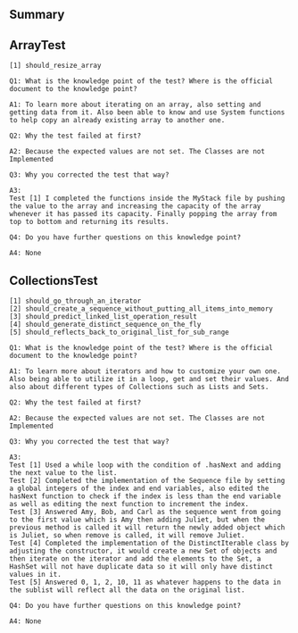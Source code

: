 Summary
-
ArrayTest
-
    [1] should_resize_array

    Q1: What is the knowledge point of the test? Where is the official document to the knowledge point?
    
    A1: To learn more about iterating on an array, also setting and getting data from it. Also been able to know and use System functions to help copy an already existing array to another one.

    Q2: Why the test failed at first?
    
    A2: Because the expected values are not set. The Classes are not Implemented

    Q3: Why you corrected the test that way?
    
    A3:
    Test [1] I completed the functions inside the MyStack file by pushing the value to the array and increasing the capacity of the array whenever it has passed its capacity. Finally popping the array from top to bottom and returning its results.

    Q4: Do you have further questions on this knowledge point?
    
    A4: None

CollectionsTest
-
    [1] should_go_through_an_iterator
    [2] should_create_a_sequence_without_putting_all_items_into_memory
    [3] should_predict_linked_list_operation_result
    [4] should_generate_distinct_sequence_on_the_fly
    [5] should_reflects_back_to_original_list_for_sub_range

    Q1: What is the knowledge point of the test? Where is the official document to the knowledge point?
    
    A1: To learn more about iterators and how to customize your own one. Also being able to utilize it in a loop, get and set their values. And also about different types of Collections such as Lists and Sets.

    Q2: Why the test failed at first?
    
    A2: Because the expected values are not set. The Classes are not Implemented

    Q3: Why you corrected the test that way?
    
    A3: 
    Test [1] Used a while loop with the condition of .hasNext and adding the next value to the list.
    Test [2] Completed the implementation of the Sequence file by setting a global integers of the index and end variables, also edited the hasNext function to check if the index is less than the end variable as well as editing the next function to increment the index.
    Test [3] Answered Amy, Bob, and Carl as the sequence went from going to the first value which is Amy then adding Juliet, but when the previous method is called it will return the newly added object which is Juliet, so when remove is called, it will remove Juliet.
    Test [4] Completed the implementation of the DistinctIterable class by adjusting the constructor, it would create a new Set of objects and then iterate on the iterator and add the elements to the Set, a HashSet will not have duplicate data so it will only have distinct values in it.
    Test [5] Answered 0, 1, 2, 10, 11 as whatever happens to the data in the sublist will reflect all the data on the original list.

    Q4: Do you have further questions on this knowledge point?
    
    A4: None
